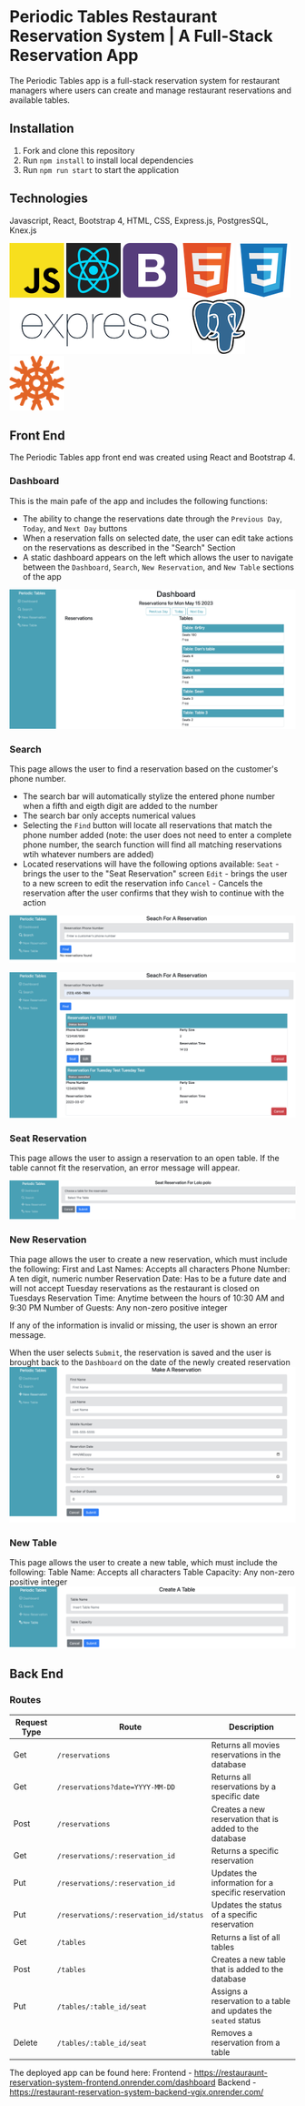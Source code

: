 # Periodic Tables Restaurant Reservation System | A Full-Stack Reservation App
The Periodic Tables app is a full-stack reservation system for restaurant managers where users can create and manage restaurant reservations and available tables.

## Installation
1. Fork and clone this repository
2. Run `npm install` to install local dependencies
3. Run `npm run start` to start the application


## Technologies
Javascript, React, Bootstrap 4, HTML, CSS, Express.js, PostgresSQL, Knex.js

![javascript logo](/images/JavaScript.png)
![react logo](/images/React.png)
![bootstrap logo](/images/bootstrap.png)
![html logo](/images/html.png)
![css logo](/images/css.png)
![express logo](/images/express.png)
![postgres elephant](/images/Postgresql_elephant.svg.png)
![knex logo](/images/knex-logo.png)

## Front End
The Periodic Tables app front end was created using React and Bootstrap 4.

### Dashboard
This is the main pafe of the app and includes the following functions:
- The ability to change the reservations date through the `Previous Day`, `Today`, and `Next Day` buttons
- When a reservation falls on selected date, the user can edit take actions on the reservations as described in the "Search" Section
- A static dashboard appears on the left which allows the user to navigate between the `Dashboard`, `Search`, `New Reservation`, and `New Table` sections of the app

![dashboard](/images/dashboard.png)

### Search
This page allows the user to find a reservation based on the customer's phone number.
- The search bar will automatically stylize the entered phone number when a fifth and eigth digit are added to the number
- The search bar only accepts numerical values
- Selecting the `Find` button will locate all reservations that match the phone number added (note: the user does not need to enter a complete phone number, the search function will find all matching reservations wtih whatever numbers are added)
- Located reservations will have the following options available:
`Seat` - brings the user to the "Seat Reservation" screen
`Edit` - brings the user to a new screen to edit the reservation info
`Cancel` - Cancels the reservation after the user confirms that they wish to continue with the action

![search empty](/images/searchEmpty.png)

![search complete](/images/searchComplete.png)

### Seat Reservation
This page allows the user to assign a reservation to an open table. If the table cannot fit the reservation, an error message will appear.

![seat](/images/seatReservation.png)

### New Reservation
Thia page allows the user to create a new reservation, which must include the following:
First and Last Names: Accepts all characters
Phone Number: A ten digit, numeric number
Reservation Date: Has to be a future date and will not accept Tuesday reservations as the restaurant is closed on Tuesdays
Reservation Time: Anytime between the hours of 10:30 AM and 9:30 PM
Number of Guests: Any non-zero positive integer

If any of the information is invalid or missing, the user is shown an error message.

When the user selects `Submit`, the reservation is saved and the user is brought back to the `Dashboard` on the date of the newly created reservation
![new reservation](/images/makeAReservation.png)

### New Table
This page allows the user to create a new table, which must include the following:
Table Name: Accepts all characters
Table Capacity: Any non-zero positive integer
![new table](/images/createTable.png)

## Back End

### Routes 

| Request Type | Route | Description |
| -- | -- | -- |
| Get | `/reservations` | Returns all movies reservations in the database |
| Get | `/reservations?date=YYYY-MM-DD` | Returns all reservations by a specific date |
| Post | `/reservations` | Creates a new reservation that is added to the database |
| Get | `/reservations/:reservation_id` | Returns a specific reservation |
| Put | `/reservations/:reservation_id` | Updates the information for a specific reservation |
| Put | `/reservations/:reservation_id/status` | Updates the status of a specific reservation |
| Get | `/tables` | Returns a list of all tables |
| Post | `/tables` | Creates a new table that is added to the database |
| Put | `/tables/:table_id/seat` | Assigns a reservation to a table and updates the `seated` status |
| Delete | `/tables/:table_id/seat` | Removes a reservation from a table |


The deployed app can be found here: 
Frontend - https://restauraunt-reservation-system-frontend.onrender.com/dashboard
Backend - https://restaurant-reservation-system-backend-vgjx.onrender.com/